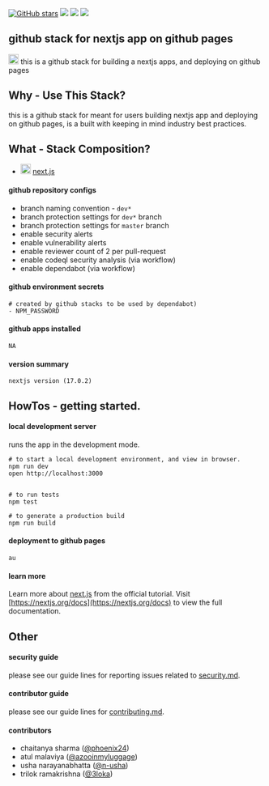 [![GitHub stars](https://img.shields.io/github/stars/github/fetch.svg?style=social&label=Star)](https://github.com/github/fetch) 
<a href="https://discord.gg/phoenix24"><img src="https://img.shields.io/badge/chat-discord-brightgreen.svg?logo=discord&style=flat"></a>
<a href="https://twitter.com/intent/follow?screen_name=phoenix24"><img src="https://img.shields.io/badge/Follow-phoenix24-blue.svg?style=flat&logo=twitter"></a>
<a href="https://eepurl.com/phoenix24"><img src="https://img.shields.io/badge/newsletter-subscribe-yellow.svg?style=flat"></a>


## github stack for nextjs app on github pages
<p>
    <img src="https://github.githubassets.com/images/modules/site/icons/footer/github-mark.svg" height="20">
    this is a github stack for building a nextjs apps, and deploying on github pages
</p>


## Why - Use This Stack?
this is a github stack for meant for users building nextjs app and deploying on github pages, is a built with keeping in mind industry best practices.

## What - Stack Composition?
- <img src="https://github.githubassets.com/images/modules/site/icons/footer/github-mark.svg" height="20"> [next.js](https://pages.github.com/)

#### github repository configs
- branch naming convention - `dev*`
- branch protection settings for `dev*` branch
- branch protection settings for `master` branch
- enable security alerts
- enable vulnerability alerts
- enable reviewer count of 2 per pull-request
- enable codeql security analysis (via workflow)
- enable dependabot (via workflow)

#### github environment secrets
```
# created by github stacks to be used by dependabot)
- NPM_PASSWORD
```

#### github apps installed
```NA```

#### version summary
```nextjs version (17.0.2)```

## HowTos - getting started.

#### local development server
runs the app in the development mode.
```
# to start a local development environment, and view in browser.
npm run dev
open http://localhost:3000 


# to run tests
npm test

# to generate a production build
npm run build
```

#### deployment to github pages
```
au
```


#### learn more 
Learn more about [next.js](https://nextjs.org/learn) from the official tutorial.
Visit [https://nextjs.org/docs](https://nextjs.org/docs) to view the full documentation.


## Other

#### security guide
please see our guide lines for reporting issues related to [security.md](/.github/stacks/security.md).

#### contributor guide
please see our guide lines for [contributing.md](/.github/stacks/contributing.md).

#### contributors 
- chaitanya sharma ([@phoenix24](https://twitter.com/phoenix24)) 
- atul malaviya ([@azooinmyluggage](https://twitter.com/azooinmyluggage))
- usha narayanabhatta ([@n-usha](https://twitter.com/n-usha))
- trilok ramakrishna ([@3loka](https://twitter.com/3loka))
